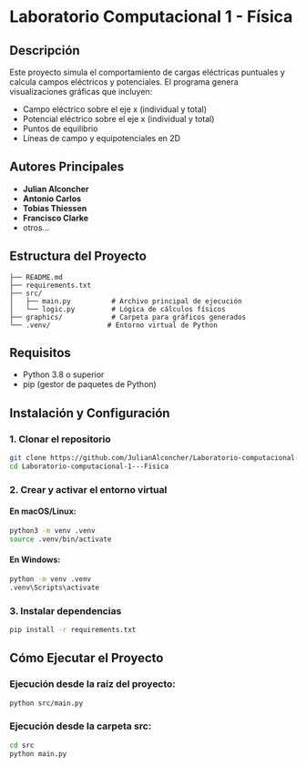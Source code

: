 # Laboratorio Computacional 1 - Física

## Descripción

Este proyecto simula el comportamiento de cargas eléctricas puntuales y calcula campos eléctricos y potenciales. El programa genera visualizaciones gráficas que incluyen:

- Campo eléctrico sobre el eje x (individual y total)
- Potencial eléctrico sobre el eje x (individual y total)
- Puntos de equilibrio
- Líneas de campo y equipotenciales en 2D

## Autores Principales
- **Julian Alconcher**
- **Antonio Carlos**
- **Tobias Thiessen**
- **Francisco Clarke**
- otros...

## Estructura del Proyecto

```
├── README.md
├── requirements.txt
├── src/
│   ├── main.py          # Archivo principal de ejecución
│   └── logic.py         # Lógica de cálculos físicos
├── graphics/            # Carpeta para gráficos generados
└── .venv/              # Entorno virtual de Python
```

## Requisitos

- Python 3.8 o superior
- pip (gestor de paquetes de Python)

## Instalación y Configuración

### 1. Clonar el repositorio

```bash
git clone https://github.com/JulianAlconcher/Laboratorio-computacional-1---Fisica.git
cd Laboratorio-computacional-1---Fisica
```

### 2. Crear y activar el entorno virtual

#### En macOS/Linux:
```bash
python3 -m venv .venv
source .venv/bin/activate
```

#### En Windows:
```bash
python -m venv .venv
.venv\Scripts\activate
```

### 3. Instalar dependencias

```bash
pip install -r requirements.txt
```

## Cómo Ejecutar el Proyecto

### Ejecución desde la raíz del proyecto:

```bash
python src/main.py
```

### Ejecución desde la carpeta src:

```bash
cd src
python main.py
```
